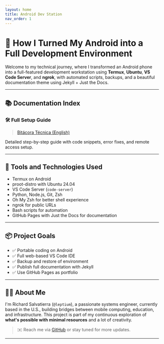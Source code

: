 ```yaml
---
layout: home
title: Android Dev Station
nav_order: 1
---
```


# 🚀 How I Turned My Android into a Full Development Environment

Welcome to my technical journey, where I transformed an Android phone into a full-featured development workstation using **Termux**, **Ubuntu**, **VS Code Server**, and **ngrok**, with automated scripts, backups, and a beautiful documentation theme using Jekyll + Just the Docs.

---

## 📚 Documentation Index

### 🛠️ Full Setup Guide
> [Bitácora Técnica (English)](bitacoras-en.md)

Detailed step-by-step guide with code snippets, error fixes, and remote access setup.

---

## 🧠 Tools and Technologies Used

- Termux on Android
- proot-distro with Ubuntu 24.04
- VS Code Server (`code-server`)
- Python, Node.js, Git, Zsh
- Oh My Zsh for better shell experience
- ngrok for public URLs
- Bash scripts for automation
- GitHub Pages with Just the Docs for documentation

---

## 📦 Project Goals

- ✅ Portable coding on Android
- ✅ Full web-based VS Code IDE
- ✅ Backup and restore of environment
- ✅ Publish full documentation with Jekyll
- ✅ Use GitHub Pages as portfolio

---

## 👨‍💻 About Me

I'm Richard Salvatierra (`@leptium`), a passionate systems engineer, currently based in the U.S., building bridges between mobile computing, education, and infrastructure. This project is part of my continuous exploration of **what's possible with minimal resources** and a lot of creativity.

> ✉️ Reach me via [GitHub](https://github.com/leptium) or stay tuned for more updates.

---
